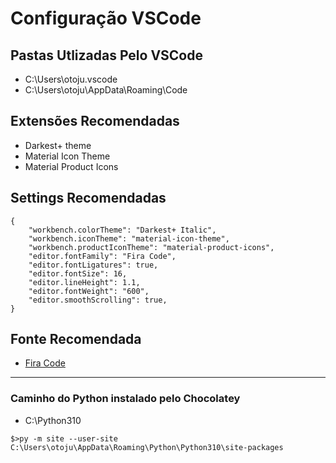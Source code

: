 # Configuração VSCode

## Pastas Utlizadas Pelo VSCode

- C:\Users\otoju\.vscode
- C:\Users\otoju\AppData\Roaming\Code

## Extensões Recomendadas

- Darkest+ theme
- Material Icon Theme
- Material Product Icons

## Settings Recomendadas

```
{
    "workbench.colorTheme": "Darkest+ Italic",
    "workbench.iconTheme": "material-icon-theme",
    "workbench.productIconTheme": "material-product-icons",
    "editor.fontFamily": "Fira Code",
    "editor.fontLigatures": true,
    "editor.fontSize": 16,
    "editor.lineHeight": 1.1,
    "editor.fontWeight": "600",
    "editor.smoothScrolling": true,
}
```

## Fonte Recomendada

- [Fira Code](https://fonts.google.com/specimen/Fira+Code)

---

### Caminho do Python instalado pelo Chocolatey

- C:\Python310

```
$>py -m site --user-site
C:\Users\otoju\AppData\Roaming\Python\Python310\site-packages
```

